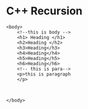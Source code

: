 # C++ Recursion

<!DOCTYPE html>
<html>
    <!-- this is my website -->
    <head>
        <!-- this is heading tag-->
        <title> Recursion</title>
    </head>

    <body>
        <!--this is body -->
        <h1> Heading </h1>
        <h2>Heading </h2>
        <h3>Heading</h3>
        <h4>Heading</h4>
        <h5>Heading</h5>
        <h6>Heading</h6>
        <!-- this is para-->
        <p>this is paragraph
        </p>
      


    </body>
</html>
